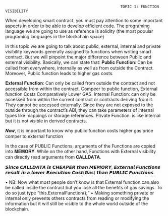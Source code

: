                                                        TOPIC 1: FUNCTION VISIBILITY 
When developing smart contract, you must pay attention to some important aspects in order to be able to develop efficient code. The programing language we are going to use as reference is solidity (the most popular programing languages in the blockchain space) 

In this topic we are going to talk about public, external, internal and private visibility keywords generally assigned to functions when writing smart contract. But we will pinpoint the major difference between Public and external visibility.
Basically, we can state that: 
𝐏𝐮𝐛𝐥𝐢𝐜 𝐅𝐮𝐧𝐜𝐭𝐢𝐨𝐧: Can be called from everywhere, internally as well as from outside the Contract. Moreover, Public function leads to higher gas costs.

𝐄𝐱𝐭𝐞𝐫𝐧𝐚𝐥 𝐅𝐮𝐧𝐜𝐭𝐢𝐨𝐧: Can only be called from outside the contract and not accessible from within the contract. Compeer to public function, External function Costs Comparatively Lower GAS.
Internal Function: can only be accessed from within the current contract or contracts deriving from it. They cannot be accessed externally. Since they are not exposed to the outside through the contract’s ABI, they can take parameters of internal types like mappings or storage references.
Private Function: is like internal but it is not visible in derived contracts.


𝑵𝒐𝒘, it is important to know why public function costs higher gas price comper to external function

In the case of PUBLIC Functions, arguments of the Functions are copied into 𝐌𝐄𝐌𝐎𝐑𝐘.
While on the other hand, Functions with External visibility can directly read arguments from 𝐂𝐀𝐋𝐋𝐃𝐀𝐓𝐀.

𝙎𝙞𝙣𝙘𝙚 𝘾𝘼𝙇𝙇𝘿𝘼𝙏𝘼 𝙞𝙨 𝘾𝙃𝙀𝘼𝙋𝙀𝙍 𝙩𝙝𝙖𝙣 𝙈𝙀𝙈𝙊𝙍𝙔, 𝙀𝙭𝙩𝙚𝙧𝙣𝙖𝙡 𝙁𝙪𝙣𝙘𝙩𝙞𝙤𝙣𝙨 𝙧𝙚𝙨𝙪𝙡𝙩 𝙞𝙣 𝙖 𝙡𝙤𝙬𝙚𝙧 𝙀𝙭𝙚𝙘𝙪𝙩𝙞𝙤𝙣 𝘾𝙤𝙨𝙩(𝙂𝙖𝙨) 𝙩𝙝𝙖𝙣 𝙋𝙐𝘽𝙇𝙄𝘾 𝙁𝙪𝙣𝙘𝙩𝙞𝙤𝙣𝙨.

•	NB: Now what most people don’t know is that External function can also be called inside the contract but you lose all the benefits of gas savings. To do so just type “this.ExternalFunction();”
•	Making something private or internal only prevents others contracts from reading or modifying the information but it will still be visible to the whole world outside of the blockchain.


